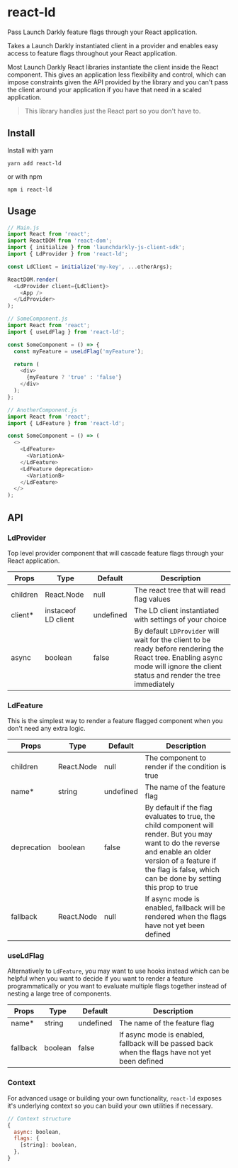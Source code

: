 # react-ld
Pass Launch Darkly feature flags through your React application.

Takes a Launch Darkly instantiated client in a provider and enables easy access to feature flags throughout your React application.

Most Launch Darkly React libraries instantiate the client inside the React component. This gives an application less flexibility and control, which can impose constraints given the API provided by the library and you can't pass the client around your application if you have that need in a scaled application.

> This library handles just the React part so you don't have to.

## Install

Install with yarn
```
yarn add react-ld
```
or with npm
```
npm i react-ld
```

## Usage

```js
// Main.js
import React from 'react';
import ReactDOM from 'react-dom';
import { initialize } from 'launchdarkly-js-client-sdk';
import { LdProvider } from 'react-ld';

const LdClient = initialize('my-key', ...otherArgs);

ReactDOM.render(
  <LdProvider client={LdClient}>
    <App />
  </LdProvider>
);

// SomeComponent.js
import React from 'react';
import { useLdFlag } from 'react-ld';

const SomeComponent = () => {
  const myFeature = useLdFlag('myFeature');

  return (
    <div>
      {myFeature ? 'true' : 'false'}
    </div>
  );
};

// AnotherComponent.js
import React from 'react';
import { LdFeature } from 'react-ld';

const SomeComponent = () => (
  <>
    <LdFeature>
      <VariationA>
    </LdFeature>
    <LdFeature deprecation>
      <VariationB>
    </LdFeature>
  </>
);
```

## API

### LdProvider

Top level provider component that will cascade feature flags through your React application.

| Props  | Type | Default | Description |
| ------ | ---- | ------- | ----------- |
| children | React.Node | null | The react tree that will read flag values  |
| client*  | instaceof LD client | undefined | The LD client instantiated with settings of your choice |
| async  | boolean | false | By default `LDProvider` will wait for the client to be ready before rendering the React tree. Enabling async mode will ignore the client status and render the tree immediately |

### LdFeature

This is the simplest way to render a feature flagged component when you don't need any extra logic.

| Props  | Type | Default | Description |
| ------ | ---- | ------- | ----------- |
| children | React.Node | null | The component to render if the condition is true  |
| name*  | string | undefined | The name of the feature flag |
| deprecation  | boolean | false | By default if the flag evaluates to true, the child component will render. But you may want to do the reverse and enable an older version of a feature if the flag is false, which can be done by setting this prop to true |
| fallback | React.Node | null | If async mode is enabled, fallback will be rendered when the flags have not yet been defined

### useLdFlag

Alternatively to `LdFeature`, you may want to use hooks instead which can be helpful when you want to decide if you want to render a feature programmatically or you want to evaluate multiple flags together instead of nesting a large tree of components.

| Props  | Type | Default | Description |
| ------ | ---- | ------- | ----------- |
| name*  | string | undefined | The name of the feature flag |
| fallback | boolean | false | If async mode is enabled, fallback will be passed back when the flags have not yet been defined

### Context

For advanced usage or building your own functionality, `react-ld` exposes it's underlying context so you can build your own utilities if necessary.

```js
// Context structure
{
  async: boolean,
  flags: {
    [string]: boolean,
  },
}
```
